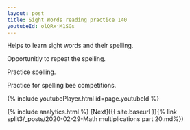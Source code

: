 ```yaml
---
layout: post
title: Sight Words reading practice 140
youtubeId: olQRxjM1SGs
---
```

 
 
Helps to learn sight words and their spelling.

Opportunitiy to repeat the spelling. 

Practice spelling. 
 
Practice for spelling bee competitions. 
 
{% include youtubePlayer.html id=page.youtubeId %}
 
 
{% include analytics.html %} 
[Next]({{ site.baseurl }}{% link  split3/_posts/2020-02-29-Math multiplications part 20.md%})
 
